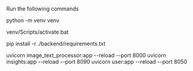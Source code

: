 Run the following commands

python -m venv venv

venv/Scripts/activate.bat

pip install -r ./backend/requirements.txt

uvicorn image_text_processor:app --reload --port 8000
uvicorn insights:app --reload --port 8090
uvicorn user:app --reload --port 8050
